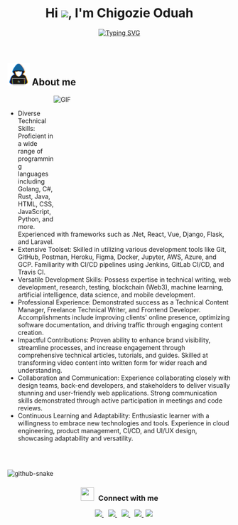 
<h1 align="center"><b>Hi <img src="https://media.giphy.com/media/hvRJCLFzcasrR4ia7z/giphy.gif" width="35">, I'm Chigozie Oduah </b></h1>

<p align="center">
<a href="https://git.io/typing-svg"><img src="http://readme-typing-svg.herokuapp.com?font=Fira+Code&duration=3000&pause=2000&center=true&vCenter=true&width=561&lines=Self-taught;Passionate+about+the+power+of+documentation;Skilled+in+crafting+compelling+code+narratives" alt="Typing SVG" /></a>
</p>


<br>


## <picture><img src = "./about_me.gif" width = 50px></picture> **About me**

<picture><img align="right" top="500" height="300" width="400" alt="GIF" src="https://media.giphy.com/media/SWoSkN6DxTszqIKEqv/giphy.gif"></picture>

<br>

- Diverse Technical Skills: Proficient in a wide range of programming languages including Golang, C#, Rust, Java, HTML, CSS, JavaScript, Python, and more. Experienced with frameworks such as .Net, React, Vue, Django, Flask, and Laravel.
- Extensive Toolset: Skilled in utilizing various development tools like Git, GitHub, Postman, Heroku, Figma, Docker, Jupyter, AWS, Azure, and GCP. Familiarity with CI/CD pipelines using Jenkins, GitLab CI/CD, and Travis CI.
- Versatile Development Skills: Possess expertise in technical writing, web development, research, testing, blockchain (Web3), machine learning, artificial intelligence, data science, and mobile development.
- Professional Experience: Demonstrated success as a Technical Content Manager, Freelance Technical Writer, and Frontend Developer. Accomplishments include improving clients' online presence, optimizing software documentation, and driving traffic through engaging content creation.
- Impactful Contributions: Proven ability to enhance brand visibility, streamline processes, and increase engagement through comprehensive technical articles, tutorials, and guides. Skilled at transforming video content into written form for wider reach and understanding.
- Collaboration and Communication: Experience collaborating closely with design teams, back-end developers, and stakeholders to deliver visually stunning and user-friendly web applications. Strong communication skills demonstrated through active participation in meetings and code reviews.
- Continuous Learning and Adaptability: Enthusiastic learner with a willingness to embrace new technologies and tools. Experience in cloud engineering, product management, CI/CD, and UI/UX design, showcasing adaptability and versatility.

<br><br>

<picture>
  <source media="(prefers-color-scheme: dark)" srcset="https://raw.githubusercontent.com/TheGhoulRe/TheGhoulRe/output/github-contribution-grid-snake-dark.svg" />
  <source media="(prefers-color-scheme: light)" srcset="https://raw.githubusercontent.com/TheGhoulRe/TheGhoulRe/output/github-contribution-grid-snake.svg" />
  <img alt="github-snake" src="https://raw.githubusercontent.com/TheGhoulRe/TheGhoulRe/output/github-contribution-grid-snake.svg" />
</picture>

<h3 align="center" > <img src="https://media.giphy.com/media/iY8CRBdQXODJSCERIr/giphy.gif" width="30" height="30" style="margin-right: 10px;">Connect with me</h3>

<p align="center">
	<div align="center"  class="icons-social" style="margin-left: 10px;">
		<a style="margin-left: 10px;"  target="_blank" href="https://www.linkedin.com/in/chigozie-o/">
			<img src="https://img.icons8.com/doodle/40/000000/linkedin--v2.png">
		</a>
		<a style="margin-left: 10px;" target="_blank" href="https://github.com/TheGhoulRe">
			<img src="https://img.icons8.com/doodle/40/000000/github--v1.png">
		</a>
		<!-- <a style="margin-left: 10px;" target="_blank" href="https://stackoverflow.com/users/12053852/saurabh-chavan?tab=profile">
			<img src="https://img.icons8.com/external-tal-revivo-color-tal-revivo/40/000000/external-stack-overflow-is-a-question-and-answer-site-for-professional-logo-color-tal-revivo.png">
		</a> -->
		<a style="margin-left: 10px;" target="_blank" href="https://linktr.ee/ghoulkingr">
			<img src="https://img.icons8.com/external-sketchy-juicy-fish/0.6x/external-blog-online-services-sketchy-sketchy-juicy-fish.png">
		</a>
		<!-- <a style="margin-left: 10px;" target="_blank" href="https://instagram.com/100rabhch">
			<img src="https://img.icons8.com/doodle/40/000000/instagram-new--v2.png">
		</a> -->
		<a style="margin-left: 10px;" target="_blank" href="https://twitter.com/GhoulKingR">
			<img src="https://img.icons8.com/doodle/1x/twitter-squared--v2.png" >
		</a>
		<!-- <a style="margin-left: 10px;" target="_blank" href="https://www.youtube.com/channel/UC-ZdNkKNHC6KguDqNFKO2Nw?view_as=subscriber">
			<img src="https://img.icons8.com/doodle/1x/youtube--v2.png" >
		</a> -->
		<a style="margin-left: 5px;" target="_blank" href="./Resume.pdf">
			<img src="https://img.icons8.com/plasticine/0.5x/resume.png" >
		</a>
	</div>
</p>

